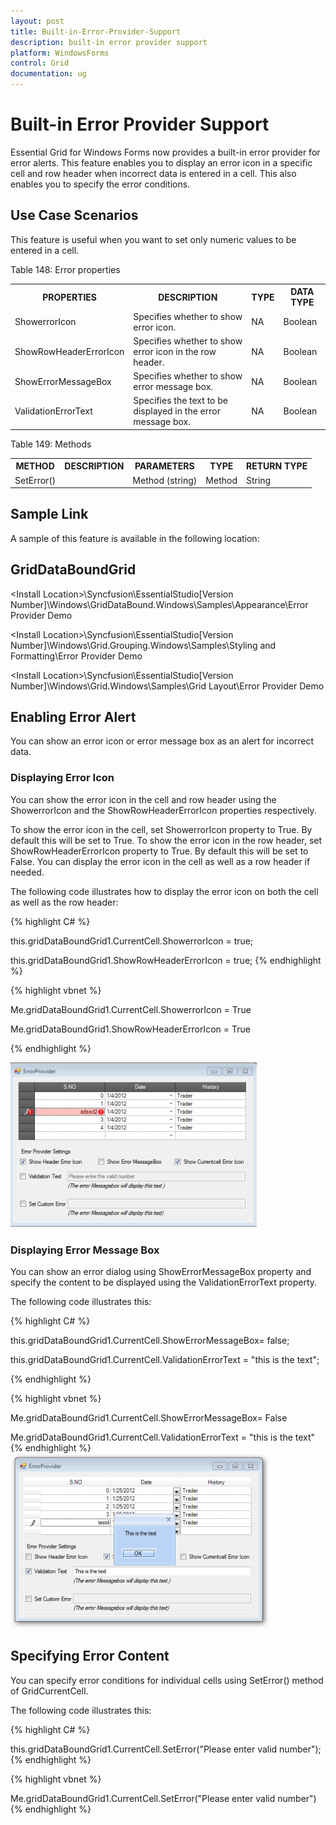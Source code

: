 ```yaml
---
layout: post
title: Built-in-Error-Provider-Support
description: built-in error provider support
platform: WindowsForms
control: Grid
documentation: ug
---
```


# Built-in Error Provider Support

Essential Grid for Windows Forms now provides a built-in error provider for error alerts. This feature enables you to display an error icon in a specific cell and row header when incorrect data is entered in a cell. This also enables you to specify the error conditions.

## Use Case Scenarios

This feature is useful when you want to set only numeric values to be entered in a cell. 

Table 148: Error properties

<table>
<tr>
<th>
PROPERTIES </th><th>
DESCRIPTION </th><th>
TYPE </th><th>
DATA TYPE </th></tr>
<tr>
<td>
ShowerrorIcon</td><td>
Specifies whether to show error icon. </td><td>
NA</td><td>
Boolean </td></tr>
<tr>
<td>
ShowRowHeaderErrorIcon</td><td>
Specifies whether to show error icon in the row header. </td><td>
NA</td><td>
Boolean </td></tr>
<tr>
<td>
ShowErrorMessageBox</td><td>
Specifies whether to show error message box.</td><td>
NA</td><td>
Boolean </td></tr>
<tr>
<td>
ValidationErrorText</td><td>
Specifies the text to be displayed in the error message box. </td><td>
NA</td><td>
Boolean </td></tr>
</table>


Table 149: Methods

<table>
<tr>
<th>
METHOD </th><th>
DESCRIPTION </th><th>
PARAMETERS </th><th>
TYPE </th><th>
RETURN TYPE </th></tr>
<tr>
<td>
SetError()</td><td>
</td><td>
Method (string)</td><td>
Method</td><td>
String </td></tr>
</table>


## Sample Link

A sample of this feature is available in the following location:

## GridDataBoundGrid

&lt;Install Location&gt;\Syncfusion\EssentialStudio\[Version Number]\Windows\GridDataBound.Windows\Samples\Appearance\Error Provider Demo   

&lt;Install Location&gt;\Syncfusion\EssentialStudio\[Version Number]\Windows\Grid.Grouping.Windows\Samples\Styling and Formatting\Error Provider Demo                                                                          

&lt;Install Location&gt;\Syncfusion\EssentialStudio\[Version Number]\Windows\Grid.Windows\Samples\Grid Layout\Error Provider Demo

## Enabling Error Alert

You can show an error icon or error message box as an alert for incorrect data. 

### Displaying Error Icon

You can show the error icon in the cell and row header using the ShowerrorIcon and the ShowRowHeaderErrorIcon properties respectively. 

To show the error icon in the cell, set ShowerrorIcon property to True. By default this will be set to True. To show the error icon in the row header, set ShowRowHeaderErrorIcon property to True. By default this will be set to False. You can display the error icon in the cell as well as a row header if needed. 

The following code illustrates how to display the error icon on both the cell as well as the row header:



{% highlight C# %}


this.gridDataBoundGrid1.CurrentCell.ShowerrorIcon = true;

this.gridDataBoundGrid1.ShowRowHeaderErrorIcon = true; 
{% endhighlight %}



{% highlight vbnet %}



Me.gridDataBoundGrid1.CurrentCell.ShowerrorIcon = True

Me.gridDataBoundGrid1.ShowRowHeaderErrorIcon = True


{% endhighlight %}


![](Built-in-Error-Provider-Support_images/Built-in-Error-Provider-Support_img1.png) 



### Displaying Error Message Box

You can show an error dialog using ShowErrorMessageBox property and specify the content to be displayed using the ValidationErrorText property. 

The following code illustrates this:



{% highlight C# %}

this.gridDataBoundGrid1.CurrentCell.ShowErrorMessageBox= false;



this.gridDataBoundGrid1.CurrentCell.ValidationErrorText = "this is the text";

{% endhighlight %}




{% highlight vbnet %}



Me.gridDataBoundGrid1.CurrentCell.ShowErrorMessageBox= False



Me.gridDataBoundGrid1.CurrentCell.ValidationErrorText = "this is the text"
{% endhighlight %}
 ![](Built-in-Error-Provider-Support_images/Built-in-Error-Provider-Support_img2.png) 


## Specifying Error Content

You can specify error conditions for individual cells using SetError() method of GridCurrentCell. 

The following code illustrates this:



{% highlight C# %}



this.gridDataBoundGrid1.CurrentCell.SetError("Please enter valid number");
{% endhighlight %}




{% highlight vbnet %}



Me.gridDataBoundGrid1.CurrentCell.SetError("Please enter valid number")
{% endhighlight %}


